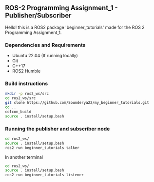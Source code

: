 ## ROS-2 Programming Assignment_1 - Publisher/Subscriber

Hello! this is a ROS2 package 'beginner_tutorials' made for the ROS 2 Programming Assignment_1. 

### Dependencies and Requirements

- Ubuntu 22.04 (If running locally)
- Git
- C++17
- ROS2 Humble


### Build instructions

```bash
mkdir -p ros2_ws/src
cd ros2_ws/src
git clone https://github.com/Sounderya22/my_beginner_tutorials.git
cd ..
colcon_build
source . install/setup.bash
```

### Running the publisher and subscriber node

```bash
cd ros2_ws/
source . install/setup.bash
ros2 run beginner_tutorials talker
```
In another terminal

```bash
cd ros2_ws/
source . install/setup.bash
ros2 run beginner_tutorials listener
```




